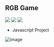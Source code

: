 ## RGB Game

<img src="https://img.shields.io/badge/HTML5-E34F26?style=for-the-badge&logo=html5&logoColor=white" /> <img src="https://img.shields.io/badge/JavaScript-323330?style=for-the-badge&logo=javascript&logoColor=F7DF1E" /> <img src="https://img.shields.io/badge/CSS3-1572B6?style=for-the-badge&logo=css3&logoColor=white" />

          
- Javascript Project

![image](https://user-images.githubusercontent.com/76590161/154942417-7e31133c-49c7-44c6-8455-ed2a74dabace.png)
